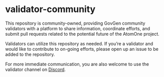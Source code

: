 # validator-community
This repository is community-owned, providing GovGen community validators with a platform to share information, coordinate efforts, and submit pull requests related to the potential future of the AtomOne project.

Validators can utilize this repository as needed. If you’re a validator and would like to contribute to on-going efforts, please open up an issue to be added to the repository. 

For more immediate communication, you are also welcome to use the validator channel on [Discord](https://discord.com/channels/1050058681414340701/1052259303924445204).
